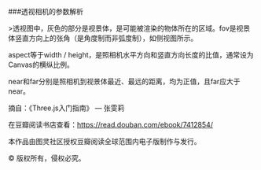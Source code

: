 \#\#\#透视相机的参数解析

&gt;透视图中，灰色的部分是视景体，是可能被渲染的物体所在的区域。fov是视景体竖直方向上的张角（是角度制而非弧度制），如侧视图所示。

aspect等于width / height，是照相机水平方向和竖直方向长度的比值，通常设为Canvas的横纵比例。

near和far分别是照相机到视景体最近、最远的距离，均为正值，且far应大于near。



摘自：《Three.js入门指南》 — 张雯莉

在豆瓣阅读书店查看：https://read.douban.com/ebook/7412854/

本作品由图灵社区授权豆瓣阅读全球范围内电子版制作与发行。

© 版权所有，侵权必究。

